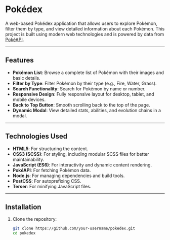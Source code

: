 # Pokédex

A web-based Pokédex application that allows users to explore Pokémon, filter them by type, and view detailed information about each Pokémon. This project is built using modern web technologies and is powered by data from [PokéAPI](https://pokeapi.co).

---

## Features

- **Pokémon List**: Browse a complete list of Pokémon with their images and basic details.
- **Filter by Type**: Filter Pokémon by their type (e.g., Fire, Water, Grass).
- **Search Functionality**: Search for Pokémon by name or number.
- **Responsive Design**: Fully responsive layout for desktop, tablet, and mobile devices.
- **Back to Top Button**: Smooth scrolling back to the top of the page.
- **Dynamic Modal**: View detailed stats, abilities, and evolution chains in a modal.

---

## Technologies Used

- **HTML5**: For structuring the content.
- **CSS3 (SCSS)**: For styling, including modular SCSS files for better maintainability.
- **JavaScript (ES6)**: For interactivity and dynamic content rendering.
- **PokéAPI**: For fetching Pokémon data.
- **Node.js**: For managing dependencies and build tools.
- **PostCSS**: For autoprefixing CSS.
- **Terser**: For minifying JavaScript files.

---

## Installation

1. Clone the repository:
   ```bash
   git clone https://github.com/your-username/pokedex.git
   cd pokedex